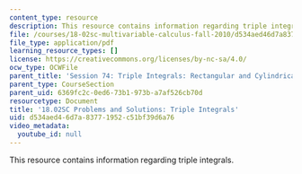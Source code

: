 ```yaml
---
content_type: resource
description: This resource contains information regarding triple integrals.
file: /courses/18-02sc-multivariable-calculus-fall-2010/d534aed46d7a83771952c51bf39d6a76_MIT18_02SC_we_74_comb.pdf
file_type: application/pdf
learning_resource_types: []
license: https://creativecommons.org/licenses/by-nc-sa/4.0/
ocw_type: OCWFile
parent_title: 'Session 74: Triple Integrals: Rectangular and Cylindrical Coordinates'
parent_type: CourseSection
parent_uid: 6369fc2c-0ed6-73b1-973b-a7af526cb70d
resourcetype: Document
title: '18.02SC Problems and Solutions: Triple Integrals'
uid: d534aed4-6d7a-8377-1952-c51bf39d6a76
video_metadata:
  youtube_id: null
---
```

This resource contains information regarding triple integrals.